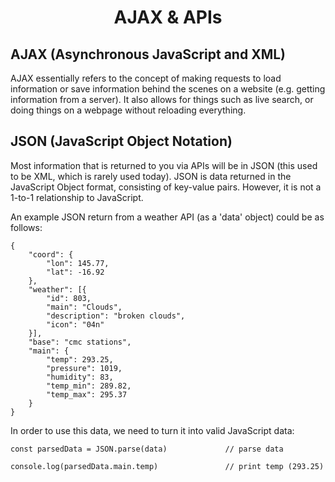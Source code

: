 <h1 style="text-align:center">AJAX & APIs</h1>

## AJAX (Asynchronous JavaScript and XML)
AJAX essentially refers to the concept of making requests to load information or save information behind the scenes on a website (e.g. getting information from a server). It also allows for things such as live search, or doing things on a webpage without reloading everything. 

## JSON (JavaScript Object Notation)
Most information that is returned to you via APIs will be in JSON (this used to be XML, which is rarely used today). JSON is data returned in the JavaScript Object format, consisting of key-value pairs. However, it is not a 1-to-1 relationship to JavaScript. 

An example JSON return from a weather API (as a 'data' object) could be as follows:

    {
        "coord": {
            "lon": 145.77,
            "lat": -16.92
        },
        "weather": [{
            "id": 803,
            "main": "Clouds",
            "description": "broken clouds",
            "icon": "04n"
        }],
        "base": "cmc stations",
        "main": {
            "temp": 293.25,
            "pressure": 1019,
            "humidity": 83,
            "temp_min": 289.82,
            "temp_max": 295.37
        }
    }

In order to use this data, we need to turn it into valid JavaScript data:

    const parsedData = JSON.parse(data)             // parse data

    console.log(parsedData.main.temp)               // print temp (293.25)

